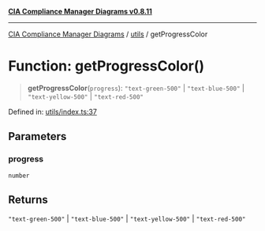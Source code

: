 [**CIA Compliance Manager Diagrams v0.8.11**](../../README.md)

***

[CIA Compliance Manager Diagrams](../../modules.md) / [utils](../README.md) / getProgressColor

# Function: getProgressColor()

> **getProgressColor**(`progress`): `"text-green-500"` \| `"text-blue-500"` \| `"text-yellow-500"` \| `"text-red-500"`

Defined in: [utils/index.ts:37](https://github.com/Hack23/cia-compliance-manager/blob/d6eede30e4f01622fe18187e98b207e9a06a781f/src/utils/index.ts#L37)

## Parameters

### progress

`number`

## Returns

`"text-green-500"` \| `"text-blue-500"` \| `"text-yellow-500"` \| `"text-red-500"`
